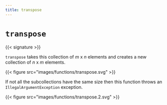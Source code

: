 ```yaml
---
title: transpose
---
```


# `transpose`

{{< signature >}}

`transpose` takes this collection of *m* x *n* elements and creates a new
collection of *n* x *m* elements.

{{< figure src="images/functions/transpose.svg" >}}

If not all the subcollections have the same size then this function throws an
`IllegalArgumentException` exception.

{{< figure src="images/functions/transpose.2.svg" >}}
